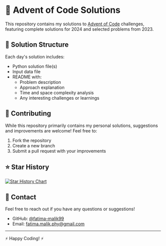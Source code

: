 # 🎄 Advent of Code Solutions

This repository contains my solutions to [Advent of Code](https://adventofcode.com/) challenges, featuring complete solutions for 2024 and selected problems from 2023.

## 📝 Solution Structure

Each day's solution includes:
- Python solution file(s)
- Input data file
- README with:
  - Problem description
  - Approach explanation
  - Time and space complexity analysis
  - Any interesting challenges or learnings

## 🤝 Contributing

While this repository primarily contains my personal solutions, suggestions and improvements are welcome! Feel free to:
1. Fork the repository
2. Create a new branch
3. Submit a pull request with your improvements

## ⭐ Star History

[![Star History Chart](https://api.star-history.com/svg?repos=fatima-malik99/Advent-of-Code2024&type=Date)](https://star-history.com/#fatima-malik99/Advent-of-Code2024&Date)

## 📧 Contact

Feel free to reach out if you have any questions or suggestions!

- GitHub: [@fatima-malik99](https://github.com/fatima-malik99/)
- Email: fatima.malik.phy@gmail.com

---
⚡ Happy Coding! ⚡
